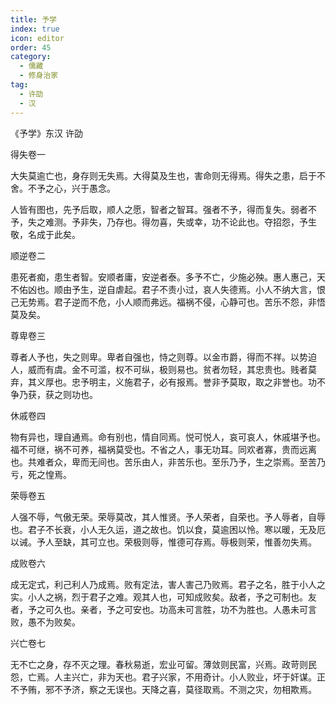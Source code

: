 ```yaml
---
title: 予学
index: true
icon: editor
order: 45
category:
  - 儒藏
  - 修身治家
tag:
  - 许劭
  - 汉
---
```


《予学》东汉 许劭  

得失卷一  

大失莫逾亡也，身存则无失焉。大得莫及生也，害命则无得焉。得失之患，启于不舍。不予之心，兴于愚念。  

人皆有图也，先予后取，顺人之愿，智者之智耳。强者不予，得而复失。弱者不予，失之难测。予非失，乃存也。得勿喜，失或幸，功不论此也。夺招怨，予生敬，名成于此矣。  

顺逆卷二  

患死者痴，患生者智。安顺者庸，安逆者泰。多予不亡，少施必殃。惠人惠己，天不佑凶也。顺由予生，逆自虐起。君子不责小过，哀人失德焉。小人不纳大言，恨己无势焉。君子逆而不危，小人顺而弗远。福祸不侵，心静可也。苦乐不怨，非悟莫及矣。  

尊卑卷三  

尊者人予也，失之则卑。卑者自强也，恃之则尊。以金市爵，得而不祥。以势迫人，威而有虞。金不可滥，权不可纵，极则易也。贫者勿轻，其忠贵也。贱者莫弃，其义厚也。忠予明主，义施君子，必有报焉。誉非予莫取，取之非誉也。功不争乃获，获之则功也。  

休戚卷四  

物有异也，理自通焉。命有别也，情自同焉。悦可悦人，哀可哀人，休戚堪予也。福不可继，祸不可养，福祸莫受也。不省之人，事无功耳。同欢者寡，贵而远离也。共难者众，卑而无间也。苦乐由人，非苦乐也。至乐乃予，生之崇焉。至苦乃亏，死之惶焉。  

荣辱卷五  

人强不辱，气傲无荣。荣辱莫改，其人惟贤。予人荣者，自荣也。予人辱者，自辱也。君子不长衰，小人无久运，道之故也。饥以食，莫逾困以怜。寒以暖，无及厄以诫。予人至缺，其可立也。荣极则辱，惟德可存焉。辱极则荣，惟善勿失焉。  

成败卷六  

成无定式，利己利人乃成焉。败有定法，害人害己乃败焉。君子之名，胜于小人之实。小人之祸，烈于君子之难。观其人也，可知成败矣。敌者，予之可制也。友者，予之可久也。亲者，予之可安也。功高未可言胜，功不为胜也。人愚未可言败，愚不为败矣。  

兴亡卷七  

无不亡之身，存不灭之理。春秋易逝，宏业可留。薄敛则民富，兴焉。政苛则民怨，亡焉。人主兴亡，非为天也。君子兴家，不用奇计。小人败业，坏于奸谋。正不予贿，邪不予济，察之无误也。天降之喜，莫径取焉。不测之灾，勿相欺焉。  
